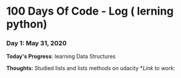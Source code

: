 # 100 Days Of Code - Log ( lerning python)

### Day 1: May 31, 2020

**Today's Progress**: learning Data Structures

**Thoughts:** Studied lists and lists methods on udacity
**Link to work:*
